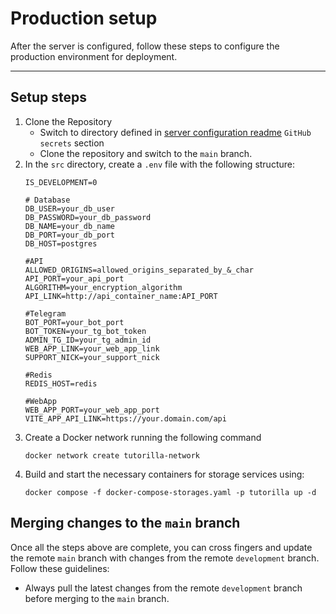 # Production setup

After the server is configured, follow these steps to configure the production environment for deployment.

---

## Setup steps

1. Clone the Repository
   * Switch to directory defined in [server configuration readme](./readme.server-configuration.md) `GitHub secrets` section
   * Clone the repository and switch to the `main` branch.
1. In the `src` directory, create a `.env` file with the following structure:
    ```
    IS_DEVELOPMENT=0

    # Database
    DB_USER=your_db_user
    DB_PASSWORD=your_db_password
    DB_NAME=your_db_name
    DB_PORT=your_db_port
    DB_HOST=postgres
    
    #API
    ALLOWED_ORIGINS=allowed_origins_separated_by_&_char
    API_PORT=your_api_port
    ALGORITHM=your_encryption_algorithm
    API_LINK=http://api_container_name:API_PORT
    
    #Telegram
    BOT_PORT=your_bot_port
    BOT_TOKEN=your_tg_bot_token
    ADMIN_TG_ID=your_tg_admin_id
    WEB_APP_LINK=your_web_app_link
    SUPPORT_NICK=your_support_nick
    
    #Redis
    REDIS_HOST=redis
    
    #WebApp
    WEB_APP_PORT=your_web_app_port
    VITE_APP_API_LINK=https://your.domain.com/api
    ```
1. Create a Docker network running the following command
    ```shell
    docker network create tutorilla-network
    ```
1. Build and start the necessary containers for storage services using:
    ```shell
    docker compose -f docker-compose-storages.yaml -p tutorilla up -d
     ```

## Merging changes to the `main` branch

Once all the steps above are complete, you can cross fingers and update the remote `main` branch with changes from the remote `development` branch.
Follow these guidelines:

* Always pull the latest changes from the remote `development` branch before merging to the `main` branch.

